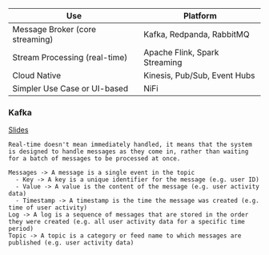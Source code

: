 | Use | Platform |
| -- | -- |
| Message Broker (core streaming)	| Kafka, Redpanda, RabbitMQ |
| Stream Processing (real-time)	| Apache Flink, Spark Streaming |
| Cloud Native	| Kinesis, Pub/Sub, Event Hubs |
| Simpler Use Case or UI-based	| NiFi |

### Kafka
[Slides](https://docs.google.com/presentation/d/1bCtdCba8v1HxJ_uMm9pwjRUC-NAMeB-6nOG2ng3KujA/edit#slide=id.p9)

```
Real-time doesn't mean immediately handled, it means that the system is designed to handle messages as they come in, rather than waiting for a batch of messages to be processed at once.

Messages -> A message is a single event in the topic
  - Key -> A key is a unique identifier for the message (e.g. user ID)
  - Value -> A value is the content of the message (e.g. user activity data)
  - Timestamp -> A timestamp is the time the message was created (e.g. time of user activity)
Log -> A log is a sequence of messages that are stored in the order they were created (e.g. all user activity data for a specific time period)
Topic -> A topic is a category or feed name to which messages are published (e.g. user activity data)

```


